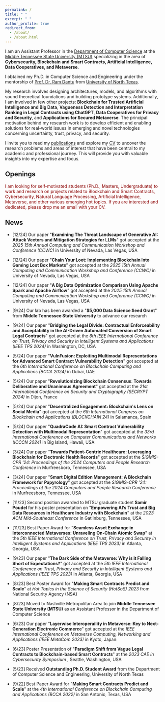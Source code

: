 ```yaml
---
permalink: /
title: " "
excerpt: " "
author_profile: true
redirect_from: 
  - /about/
  - /about.html
---
```


I am an Assistant Professor in the [Department of Computer Science](https://www.mtsu.edu/csc/) at the [Middle Tennessee State University (MTSU)](https://www.mtsu.edu/) specializing in the area of **Cybersecurity, Blockchain and Smart Contracts, Artificial Intelligence, Data Cooperatives, and Metaverse**. 

I obtained my Ph.D. in Computer Science and Engineering under the mentorship of [Prof. Dr. Ram Dantu](https://computerscience.engineering.unt.edu/people/faculty/ram-dantu) from [University of North Texas](https://computerscience.engineering.unt.edu/). 

My research involves designing architectures, models, and algorithms with sound theoretical foundations and building prototype systems. Additionally, I am involved in few other projects: **Blockchain for Trusted Artificial Intelligence and Big Data**, **Vagueness Detection and Interpretation Ranking in Legal Contracts using ChatGPT**, **Data Cooperatives for Privacy and Security**, and **Applications for Secured Metaverse**. The principal motivation behind my research work is to develop efficient and enabling solutions for real-world issues in emerging and novel technologies concerning uncertainty, trust, privacy, and security.


I invite you to read my [publications](https://scholar.google.com/citations?hl=en&user=bhEKUskAAAAJ&view_op=list_works&sortby=pubdate) and explore my [CV](https://kritagya93.github.io/files/CV_Kritagya_Upadhyay.pdf) to uncover the research problems and areas of interest that have been central to my academic and professional journey. This will provide you with valuable insights into my expertise and focus.


## Openings
<font color="DarkRed"> I am looking for self-motivated students (Ph.D., Masters, Undergraduate) to work and research on projects related to Blockchain and Smart Contracts, Cybersecurity, Natural Language Processing, Artificial Intelligence, Metaverse, and other various emerging hot topics. If you are interested and dedicated, please drop me an email with your CV. </font>


## News
* [12/24] Our paper "**Examining The Threat Landscape of Generative AI: Attack Vectors and Mitigation Strategies for LLMs**" got accepted at the <i> 2025 15th Annual Computing and Communication Workshop and Conference (CCWC) </i> in University of Nevada, Las Vegas, USA 

* [12/24] Our paper "**Chain Your Loot: Implementing Blockchain Into Gaming Loot Box Markets**" got accepted at the <i> 2025 15th Annual Computing and Communication Workshop and Conference (CCWC) </i> in University of Nevada, Las Vegas, USA 

* [12/24] Our paper "**A Big Data Optimization Comparison Using Apache Spark and Apache Airflow**" got accepted at the <i> 2025 15th Annual Computing and Communication Workshop and Conference (CCWC) </i> in University of Nevada, Las Vegas, USA 

* [9/24] Our lab has been awarded a "**$5,000 Data Science Seed Grant**" from **Middle Tennessee State University** to advance our research 

* [9/24] Our paper "**Bridging the Legal Divide: Contractual Enforceability and Acceptability in the AI-Driven Automated Conversion of Smart Legal Contracts**" got accepted at the <i> 6th IEEE International Conference on Trust, Privacy and Security in Intelligent Systems and Applications (IEEE TPS 2024) </i> in Washington, DC, USA 

* [5/24] Our paper "**VulnFusion: Exploiting Multimodal Representations for Advanced Smart Contract Vulnerability Detection**" got accepted at the <i> 6th International Conference on Blockchain Computing and Applications (BCCA 2024) </i> in Dubai, UAE 

* [5/24] Our paper "**Revolutionizing Blockchain Consensus: Towards Deliberative and Unanimous Agreement**" got accepted at the <i> 21st International Conference on Security and Cryptography (SECRYPT 2024) </i> in Dijon, France 

* [5/24] Our paper "**Decentralized Engagement: Blockchain's Lens on Social Media**" got accepted at the <i> 6th International Congress on Blockchain and Applications (BLOCKCHAIN'24) </i> in Salamanca, Spain 

* [5/24] Our paper "**QuadraCode AI: Smart Contract Vulnerability Detection with Multimodal Representation**" got accepted at the <i> 33rd International Conference on Computer Communications and Networks (ICCCN 2024) </i> in Big Island, Hawaii, USA 

* [3/24] Our paper "**Towards Patient-Centric Healthcare: Leveraging Blockchain for Electronic Health Records**" got accepted at the <i> SIGMIS-CPR '24: Proceedings of the 2024 Computers and People Research Conference </i> in Murfreesboro, Tennessee, USA

* [3/24] Our paper "**Smart Digital Edition Management: A Blockchain Framework for Papyrology**" got accepted at the <i> SIGMIS-CPR '24: Proceedings of the 2024 Computers and People Research Conference </i> in Murfreesboro, Tennessee, USA 

* [11/23] Second position awarded to MTSU graduate student **Samir Poudel** for his poster presentation on "**Empowering AI’s Trust and Big Data Resources in Healthcare Industry with Blockchain**" at the <i> 2023 ACM Mid-Southeast Conference </i> in Gatlinburg, Tennessee, USA

* [11/23] Best Paper Award for "**Seamless Asset Exchange in Interconnected Metaverses: Unraveling On-Chain Atomic Swap**" at the <i> 5th IEEE International Conference on Trust, Privacy and Security in Intelligent Systems and Applications (IEEE TPS 2023) </i> in Atlanta, Georgia, USA 

* [9/23] Our paper "**The Dark Side of the Metaverse: Why is it Falling Short of Expectations?**" got accepted at the <i> 5th IEEE International Conference on Trust, Privacy and Security in Intelligent Systems and Applications (IEEE TPS 2023) </i> in Atlanta, Georgia, USA 

* [8/23] Best Poster Award for "**Making Smart Contracts Predict and Scale**" at <i> Hot Topics in the Science of Security (HotSoS) 2023 </i> from National Security Agency (NSA)

* [8/23] Moved to Nashville Metropolitan Area to join **Middle Tennessee State University (MTSU)** as an Assistant Professor in the Department of Computer Science

* [6/23] Our paper "**Layerwise Interoperaility in Metaverse: Key to Next-Generation Electronic Commerce**" got accepted at the <i> IEEE International Conference on Metaverse Computing, Networking and Applications (IEEE MetaCom 2023) </i> in Kyoto, Japan

* [6/23] Poster Presentation of "**Paradigm Shift from Vague Legal Contracts to Blockchain-based Smart Contracts**" at the <i> 2023 CAE in Cybersecurity Symposium </i>, Seattle, Washington, USA

* [5/23] Received **Outstanding Ph.D. Student Award** from the Department of Computer Science and Engineering, University of North Texas

* [9/22] Best Paper Award for "**Making Smart Contracts Predict and Scale**" at the <i> 4th International Conference on Blockchain Computing and Applications (BCCA 2022) </i> in San Antonio, Texas, USA 
